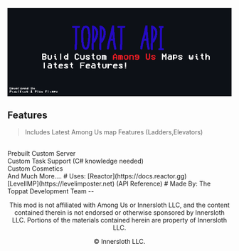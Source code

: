<p align="center">
  <img align="center" src="./Images/lol.png">
</p>

## Features
> Includes Latest Among Us map Features (Ladders,Elevators)
<br>
Prebuilt Custom Server
<br>
Custom Task Support (C# knowledge needed)
<br>
Custom Cosmetics
<br>
And Much More....
# Uses:
[Reactor](https://docs.reactor.gg)
<br>
[LevelIMP](https://levelimposter.net) (API Reference)
# Made By:
The Toppat Development Team 
--
<br>
<p align="center">This mod is not affiliated with Among Us or Innersloth LLC, and the content contained therein is not endorsed or otherwise sponsored by Innersloth LLC. Portions of the materials contained herein are property of Innersloth LLC.</p>
<p align="center">© Innersloth LLC.</p>
